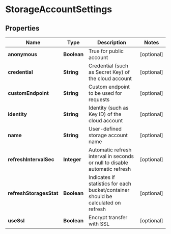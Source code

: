 
# StorageAccountSettings

## Properties
Name | Type | Description | Notes
------------ | ------------- | ------------- | -------------
**anonymous** | **Boolean** | True for public account |  [optional]
**credential** | **String** | Credential (such as Secret Key) of the cloud account |  [optional]
**customEndpoint** | **String** | Custom endpoint to be used for requests |  [optional]
**identity** | **String** | Identity (such as Key ID) of the cloud account |  [optional]
**name** | **String** | User-defined storage account name |  [optional]
**refreshIntervalSec** | **Integer** | Automatic refresh interval in seconds or null to disable automatic refresh |  [optional]
**refreshStoragesStat** | **Boolean** | Indicates if statistics for each bucket/container should be calculated on refresh |  [optional]
**useSsl** | **Boolean** | Encrypt transfer with SSL |  [optional]



